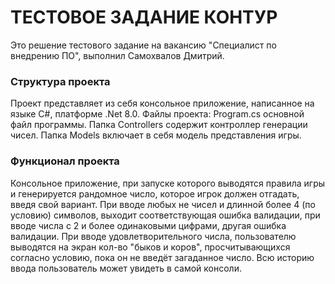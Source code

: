 # ТЕСТОВОЕ ЗАДАНИЕ КОНТУР
Это решение тестового задание на вакансию "Специалист по внедрению ПО", выполнил Самохвалов Дмитрий.
### Структура проекта
Проект представляет из себя консольное приложение, написанное на языке C#, платформе .Net 8.0. 
Файлы проекта:
Program.cs основной файл программы.
Папка Controllers содержит контроллер генерации чисел.
Папка Models включает в себя модель представления игры.
### Функционал проекта
Консольное приложение, при запуске которого выводятся правила игры и генерируется рандомное число, которое игрок должен отгадать, введя свой вариант. При вводе любых не чисел и длинной более 4 (по условию) символов, выходит соответствующая ошибка валидации, при вводе числа с 2 и более одинаковыми цифрами, другая ошибка валидации. При вводе удовлетворительного числа, пользователю выводятся на экран кол-во "быков и коров", просчитывающихся согласно условию, пока он не введёт загаданное число. Всю историю ввода пользователь может увидеть в самой консоли.  
